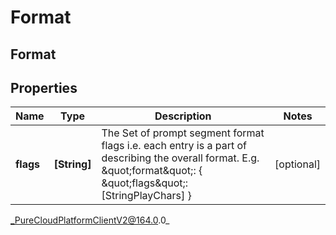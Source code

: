 # Format

## Format

## Properties

|Name | Type | Description | Notes|
|------------ | ------------- | ------------- | -------------|
| **flags** | **[String]** | The Set of prompt segment format flags i.e. each entry is a part of describing the overall format. E.g. \&quot;format\&quot;: { \&quot;flags\&quot;: [StringPlayChars] } | [optional] |



_PureCloudPlatformClientV2@164.0.0_
